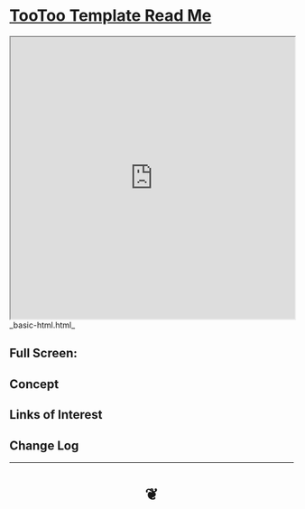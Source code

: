 <span style=display:none; >[You are now in a GitHub source code view - click this link to view Read Me file as a web page]( https://pushme-pullyou.github.io/#tootoo-templates/README.md "View file as a web page." ) </span>


# [TooToo Template Read Me]( #README.md )


<iframe src=https://pushme-pullyou.github.io/tootoo-templates/basic-html.html width=100% height=500px ></iframe>
_basic-html.html_

<span style="display: none" >Iframes are not viewable in GitHub source code view</span>

## Full Screen: []( .html )


## Concept


## Links of Interest


## Change Log



***


# <center title="hello!" ><a href=javascript:window.scrollTo(0,0); style=text-decoration:none; > ❦ </a></center>
